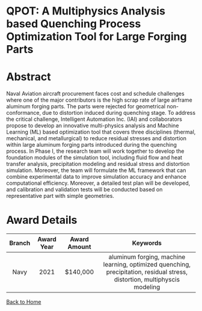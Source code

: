 
QPOT: A Multiphysics Analysis based Quenching Process Optimization Tool for Large Forging Parts
===============================================================================================

# Abstract


Naval Aviation aircraft procurement faces cost and schedule challenges where one of the major contributors is the high scrap rate of large airframe aluminum forging parts. The parts were rejected for geometrical non-conformance, due to distortion induced during quenching stage. To address the critical challenge, Intelligent Automation Inc. (IAI) and collaborators propose to develop an innovative multi-physics analysis and Machine Learning (ML) based optimization tool that covers three disciplines (thermal, mechanical, and metallurgical) to reduce residual stresses and distortion within large aluminum forging parts introduced during the quenching process. In Phase I, the research team will work together to develop the foundation modules of the simulation tool, including fluid flow and heat transfer analysis, precipitation modeling and residual stress and distortion simulation. Moreover, the team will formulate the ML framework that can combine experimental data to improve simulation accuracy and enhance computational efficiency. Moreover, a detailed test plan will be developed, and calibration and validation tests will be conducted based on representative part with simple geometries.  

# Award Details

|Branch|Award Year|Award Amount|Keywords|
| :---: | :---: | :---: | :---: |
|Navy|2021|$140,000|aluminum forging, machine learning, optimized quenching, precipitation, residual stress, distortion, multiphyscis modeling|
  
  


[Back to Home](https://github.com/chrischow/dod_sbir_awards/Reports/JH/#2197)
